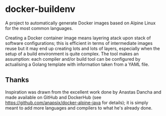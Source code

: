 # docker-buildenv
A project to automatically generate Docker images based on Alpine Linux for the most common languages.

Creating a Docker container image means layering atack upon stack of software configurations; this is efficient in terms of intermediate images reuse but it may end up creating lots and lots of layers, especially when the setup of a build environment is quite complex.
The tool makes an assumption: each compiler and/or build tool can be configured by actualising a Golang template with information taken from a YAML file.

## Thanks
Inspiration was drawn from the excellent work done by Anastas Dancha and made available on GitHub and DockerHub (see https://github.com/anapsix/docker-alpine-java for details); it is simply meant to add more languages and compilers to what he's already done.